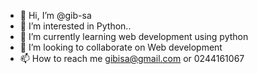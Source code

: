- 👋 Hi, I’m @gib-sa
- 👀 I’m interested in Python..
- 🌱 I’m currently learning web development using python
- 💞️ I’m looking to collaborate on Web development
- 📫 How to reach me gibisa@gmail.com or 0244161067

<!---
gib-sa/gib-sa is a ✨ special ✨ repository because its `README.md` (this file) appears on your GitHub profile.
You can click the Preview link to take a look at your changes.
--->
